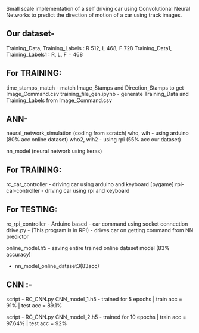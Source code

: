 
Small scale implementation of a self driving car using Convolutional Neural Networks to predict the direction of motion of a car using track images.

## Our dataset-
Training_Data, Training_Labels : R 512, L 468, F 728
Training_Data1, Training_Labels1 : R, L, F = 468

## For TRAINING:
time_stamps_match - match Image_Stamps and Direction_Stamps to get Image_Command.csv
training_file_gen.ipynb - generate Training_Data and Training_Labels from Image_Command.csv


## ANN-
neural_network_simulation (coding from scratch)
who, wih - using arduino (80% acc online dataset)
who2, wih2 - using rpi (55% acc our dataset)

nn_model (neural network using keras)


## For TRAINING:
rc_car_controller - driving car using arduino and keyboard [pygame]
rpi-car-controller - driving car using rpi and keyboard 

## For TESTING:
rc_rpi_controller - Arduino based - car command using socket connection
drive.py - (This program is in RPI) - drives car on getting command from NN predictor


online_model.h5 - saving entire trained online dataset model (83% accuracy) 
 - nn_model_online_dataset3(83acc)


## CNN :-
script - RC_CNN.py
CNN_model_1.h5 - trained for 5 epochs | train acc = 91% | test acc = 89.1%

script - RC_CNN.py
CNN_model_2.h5 - trained for 10 epochs | train acc = 97.64% | test acc = 92%


